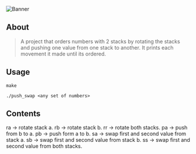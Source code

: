 ![Banner](https://github.com/byaliego/42-project-badges/blob/main/covers/cover-push_swap-bonus.png?raw=true)

## About

> A project that orders numbers with 2 stacks by rotating the stacks and pushing one value from one stack to another. It prints each movement it made until its ordered.

## Usage

```
make

./push_swap <any set of numbers>

```

## Contents

ra -> rotate stack a.
rb -> rotate stack b.
rr -> rotate both stacks.
pa -> push from b to a.
pb -> push form a to b.
sa -> swap first and second value from stack a.
sb -> swap first and second value from stack b.
ss -> swap first and second value from both stacks.
